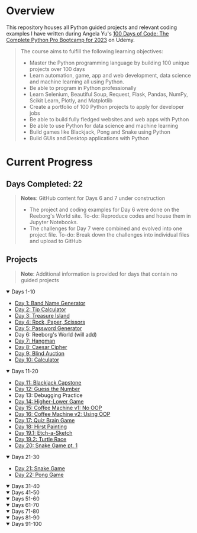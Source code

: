 # Overview

This repository houses all Python guided projects and relevant coding examples I have written during Angela Yu's [100 Days of Code: The Complete Python Pro Bootcamp for 2023](https://www.udemy.com/course/100-days-of-code/) on Udemy.

>The course aims to fulfill the following learning objectives:
>
>- Master the Python programming language by building 100 unique projects over 100 days
>- Learn automation, game, app and web development, data science and machine learning all using Python.
>- Be able to program in Python professionally
>- Learn Selenium, Beautiful Soup, Request, Flask, Pandas, NumPy, Scikit Learn, Plotly, and Matplotlib
>- Create a portfolio of 100 Python projects to apply for developer jobs
>- Be able to build fully fledged websites and web apps with Python
>- Be able to use Python for data science and machine learning
>- Build games like Blackjack, Pong and Snake using Python
>- Build GUIs and Desktop applications with Python

# Current Progress
## Days Completed: 22

>**Notes**:
>GitHub content for Days 6 and 7 under construction
>- The project and coding examples for Day 6 were done on the Reeborg's World site. To-do: Reproduce codes and house them in Jupyter Notebooks.
>- The challenges for Day 7 were combined and evolved into one project file. To-do: Break down the challenges into individual files and upload to GitHub

## Projects
>**Note**: Additional information is provided for days that contain no guided projects
<details open=""><summary>Days 1-10</summary>

- [Day 1: Band Name Generator](https://github.com/marilynyi/100-days-of-code-python/tree/main/days-01-10/day-01/band-name-generator)
- [Day 2: Tip Calculator](https://github.com/marilynyi/100-days-of-code-python/tree/main/days-01-10/day-02/tip-calculator)
- [Day 3: Treasure Island](https://github.com/marilynyi/100-days-of-code-python/tree/main/days-01-10/day-03/treasure-island)
- [Day 4: Rock, Paper, Scissors](https://github.com/marilynyi/100-days-of-code-python/tree/main/days-01-10/day-04/rock-paper-scissors)
- [Day 5: Password Generator](https://github.com/marilynyi/100-days-of-code-python/tree/main/days-01-10/day-05/password-generator)
- Day 6: Reeborg's World (will add)
- [Day 7: Hangman](https://github.com/marilynyi/100-days-of-code-python/tree/main/days-01-10/day-07--/hangman)
- [Day 8: Caesar Cipher](https://github.com/marilynyi/100-days-of-code-python/tree/main/days-01-10/day-08/caesar-cipher)
- [Day 9: Blind Auction](https://github.com/marilynyi/100-days-of-code-python/tree/main/days-01-10/day-09/blind-auction)
- [Day 10: Calculator](https://github.com/marilynyi/100-days-of-code-python/tree/main/days-01-10/day-10/calculator)
</details>
<details open=""><summary>Days 11-20</summary>

- [Day 11: Blackjack Capstone](https://github.com/marilynyi/100-days-of-code-python/tree/main/days-11-20/day-11/blackjack-capstone)
- [Day 12: Guess the Number](https://github.com/marilynyi/100-days-of-code-python/tree/main/days-11-20/day-12/guess-the-number)
- Day 13: Debugging Practice
- [Day 14: Higher-Lower Game](https://github.com/marilynyi/100-days-of-code-python/tree/main/days-11-20/day-14/higher-lower-game)
- [Day 15: Coffee Machine v1: No OOP](https://github.com/marilynyi/100-days-of-code-python/tree/main/days-11-20/day-15/project)
- [Day 16: Coffee Machine v2: Using OOP](https://github.com/marilynyi/100-days-of-code-python/tree/main/days-11-20/day-16/coffee-machine)
- [Day 17: Quiz Brain Game](https://github.com/marilynyi/100-days-of-code-python/tree/main/days-11-20/day-17/quiz-brain)
- [Day 18: Hirst Painting](https://github.com/marilynyi/100-days-of-code-python/tree/main/days-11-20/day-18/hirst-painting)
- [Day 19.1: Etch-a-Sketch](https://github.com/marilynyi/100-days-of-code-python/tree/main/days-11-20/day-19/etch-a-sketch)
- [Day 19.2: Turtle Race](https://github.com/marilynyi/100-days-of-code-python/tree/main/days-11-20/day-19/turtle-race)
- [Day 20: Snake Game pt. 1](https://github.com/marilynyi/100-days-of-code-python/tree/main/days-11-20/day-20/snake-game-part-1)
</details>
<details open=""><summary>Days 21-30</summary>

- [Day 21: Snake Game](https://github.com/marilynyi/100-days-of-code-python/tree/main/days-21-30/day-21/snake-game)
- [Day 22: Pong Game](https://github.com/marilynyi/100-days-of-code-python/tree/main/days-21-30/day-22/pong-game)
</details>
<details open=""><summary>Days 31-40</summary>
</details>
<details open=""><summary>Days 41-50</summary>
</details>
<details open=""><summary>Days 51-60</summary>
</details>
<details open=""><summary>Days 61-70</summary>
</details>
<details open=""><summary>Days 71-80</summary>
</details>
<details open=""><summary>Days 81-90</summary>
</details>
<details open=""><summary>Days 91-100</summary>
</details>

